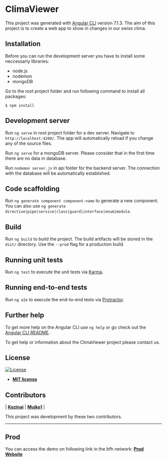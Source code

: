 # ClimaViewer

This project was generated with [Angular CLI](https://github.com/angular/angular-cli) version 7.1.3. The aim of this project is to create a web app to show in changes in our swiss clima.

## Installation
Before you can run the development server you have to install some neccessarly libraries:
- node.js
- nodemon
- mongoDB

Go to the root project folder and run following command to install all packages:
```shell
$ npm install
```

## Development server

Run `ng serve` in root project folder for a dev server. Navigate to `http://localhost:4200/`. The app will automatically reload if you change any of the source files.

Run `ng serve` for a mongoDB server. Please consider that in the first time there are no data in database.

Run `nodemon server.js` in api folder for the backend server. The connection with the database will be automatically established.

## Code scaffolding

Run `ng generate component component-name` to generate a new component. You can also use `ng generate directive|pipe|service|class|guard|interface|enum|module`.

## Build

Run `ng build` to build the project. The build artifacts will be stored in the `dist/` directory. Use the `--prod` flag for a production build.

## Running unit tests

Run `ng test` to execute the unit tests via [Karma](https://karma-runner.github.io).

## Running end-to-end tests

Run `ng e2e` to execute the end-to-end tests via [Protractor](http://www.protractortest.org/).

## Further help

To get more help on the Angular CLI use `ng help` or go check out the [Angular CLI README](https://github.com/angular/angular-cli/blob/master/README.md).

To get help or information about the ClimaViewer project please contact us.

## License

[![License](http://img.shields.io/:license-mit-blue.svg?style=flat-square)](http://badges.mit-license.org)

- **[MIT license](http://opensource.org/licenses/mit-license.php)**



## Contributors
| <a href="https://github.com/kozinai" target="_blank">**Kozinai**</a> | <a href="https://github.com/mujko1" target="_blank">**Mujko1**</a> |

This project was development by these two contributors.

---


## Prod
You can access the demo on following link in the bfh network:
<a href="http://147.87.116.18:4200" target="_blank">**Prod Website**</a>
